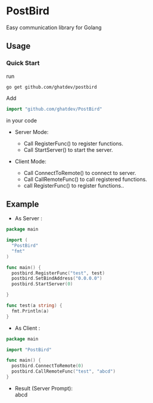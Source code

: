 # PostBird
Easy communication library for Golang

## Usage
### Quick Start
run 
```shell
go get github.com/ghatdev/postbird
```
Add 
```go
import "github.com/ghatdev/PostBird"
``` 
in your code
	
- Server Mode:  
  - Call RegisterFunc() to register functions.  
  - Call StartServer() to start the server.  
  
- Client Mode:   
  - Call ConnectToRemote() to connect to server.  
  - Call CallRemoteFunc() to call registered functions.  
  - call RegisterFunc() to register functions..  
  
## Example
  - As Server :
  ```go
  package main

import (
	"PostBird"
	"fmt"
)

func main() {
	postbird.RegisterFunc("test", test)
	postbird.SetBindAddress("0.0.0.0")
	postbird.StartServer(0)

}

func test(a string) {
	fmt.Println(a)
}
```  
  - As Client :  
  ```go
  package main

import "PostBird"

func main() {
	postbird.ConnectToRemote(0)
	postbird.CallRemoteFunc("test", "abcd")
}
```  

  - Result (Server Prompt):  
    abcd
